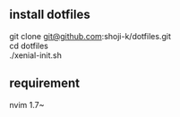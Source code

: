## install dotfiles
git clone git@github.com:shoji-k/dotfiles.git  
cd dotfiles  
./xenial-init.sh

## requirement
nvim 1.7~
